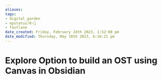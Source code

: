 ```yaml
---
aliases: 
tags: 
- digital_garden
- epstatus/0-🌰
- fastlane
date_created: Friday, February 24th 2023, 1:52:08 pm
date_modified: Thursday, May 18th 2023, 6:16:21 pm
---
```

# Explore Option to build an OST using Canvas in Obsidian



